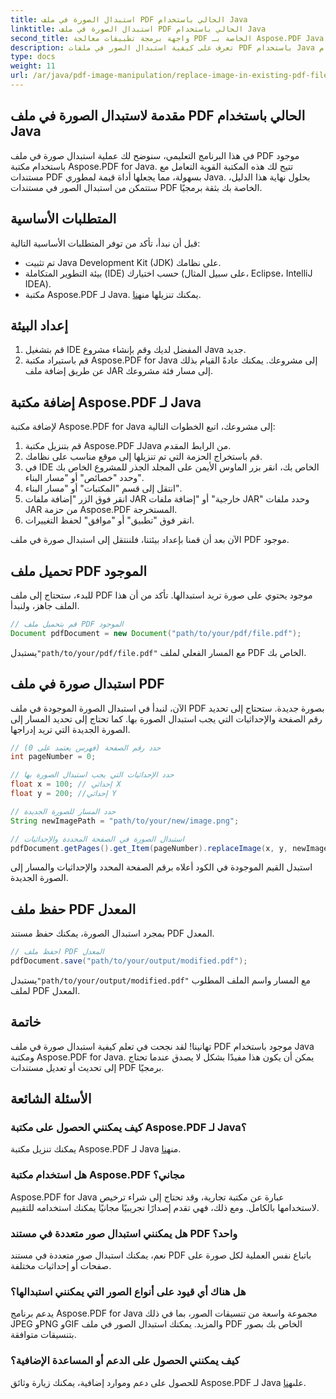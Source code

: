 ```yaml
---
title: استبدال الصورة في ملف PDF الحالي باستخدام Java
linktitle: استبدال الصورة في ملف PDF الحالي باستخدام Java
second_title: واجهة برمجة تطبيقات معالجة PDF الخاصة بـ Aspose.PDF Java
description: تعرف على كيفية استبدال الصور في ملفات PDF باستخدام Java باستخدام Aspose.PDF for Java. دليل خطوة بخطوة مع أمثلة التعليمات البرمجية لاستبدال الصور بسلاسة.
type: docs
weight: 11
url: /ar/java/pdf-image-manipulation/replace-image-in-existing-pdf-file-using-java/
---
```


## مقدمة لاستبدال الصورة في ملف PDF الحالي باستخدام Java

في هذا البرنامج التعليمي، سنوضح لك عملية استبدال صورة في ملف PDF موجود باستخدام مكتبة Aspose.PDF for Java. تتيح لك هذه المكتبة القوية التعامل مع مستندات PDF بسهولة، مما يجعلها أداة قيمة لمطوري Java. بحلول نهاية هذا الدليل، ستتمكن من استبدال الصور في مستندات PDF الخاصة بك بثقة برمجيًا.

## المتطلبات الأساسية

قبل أن نبدأ، تأكد من توفر المتطلبات الأساسية التالية:

- تم تثبيت Java Development Kit (JDK) على نظامك.
- بيئة التطوير المتكاملة (IDE) حسب اختيارك (على سبيل المثال، Eclipse، IntelliJ IDEA).
-  مكتبة Aspose.PDF لـ Java. يمكنك تنزيلها من[هنا](https://releases.aspose.com/pdf/java/).

## إعداد البيئة

1. قم بتشغيل IDE المفضل لديك وقم بإنشاء مشروع Java جديد.
2. قم باستيراد مكتبة Aspose.PDF for Java إلى مشروعك. يمكنك عادةً القيام بذلك عن طريق إضافة ملف JAR إلى مسار فئة مشروعك.

## إضافة مكتبة Aspose.PDF لـ Java

لإضافة مكتبة Aspose.PDF for Java إلى مشروعك، اتبع الخطوات التالية:

1. قم بتنزيل مكتبة Aspose.PDF لـJava من الرابط المقدم.
2. قم باستخراج الحزمة التي تم تنزيلها إلى موقع مناسب على نظامك.
3. في IDE الخاص بك، انقر بزر الماوس الأيمن على المجلد الجذر للمشروع الخاص بك وحدد "خصائص" أو "مسار البناء".
4. انتقل إلى قسم "المكتبات" أو "مسار البناء".
5. انقر فوق الزر "إضافة ملفات JAR خارجية" أو "إضافة ملفات JAR" وحدد ملفات JAR من حزمة Aspose.PDF المستخرجة.
6. انقر فوق "تطبيق" أو "موافق" لحفظ التغييرات.

الآن بعد أن قمنا بإعداد بيئتنا، فلننتقل إلى استبدال صورة في ملف PDF موجود.

## تحميل ملف PDF الموجود

للبدء، ستحتاج إلى ملف PDF موجود يحتوي على صورة تريد استبدالها. تأكد من أن هذا الملف جاهز، ولنبدأ.

```java
// قم بتحميل ملف PDF الموجود
Document pdfDocument = new Document("path/to/your/pdf/file.pdf");
```

 يستبدل`"path/to/your/pdf/file.pdf"` مع المسار الفعلي لملف PDF الخاص بك.

## استبدال صورة في ملف PDF

الآن، لنبدأ في استبدال الصورة الموجودة في ملف PDF بصورة جديدة. ستحتاج إلى تحديد رقم الصفحة والإحداثيات التي يجب استبدال الصورة بها. كما تحتاج إلى تحديد المسار إلى الصورة الجديدة التي تريد إدراجها.

```java
// حدد رقم الصفحة (فهرس يعتمد على 0)
int pageNumber = 0;

// حدد الإحداثيات التي يجب استبدال الصورة بها
float x = 100; // إحداثي X
float y = 200; //إحداثي Y

// حدد المسار للصورة الجديدة
String newImagePath = "path/to/your/new/image.png";

// استبدال الصورة في الصفحة المحددة والإحداثيات
pdfDocument.getPages().get_Item(pageNumber).replaceImage(x, y, newImagePath);
```

استبدل القيم الموجودة في الكود أعلاه برقم الصفحة المحدد والإحداثيات والمسار إلى الصورة الجديدة.

## حفظ ملف PDF المعدل

بمجرد استبدال الصورة، يمكنك حفظ مستند PDF المعدل.

```java
// احفظ ملف PDF المعدل
pdfDocument.save("path/to/your/output/modified.pdf");
```

 يستبدل`"path/to/your/output/modified.pdf"` مع المسار واسم الملف المطلوب لملف PDF المعدل.

## خاتمة

تهانينا! لقد نجحت في تعلم كيفية استبدال صورة في ملف PDF موجود باستخدام Java ومكتبة Aspose.PDF for Java. يمكن أن يكون هذا مفيدًا بشكل لا يصدق عندما تحتاج إلى تحديث أو تعديل مستندات PDF برمجيًا.

## الأسئلة الشائعة

### كيف يمكنني الحصول على مكتبة Aspose.PDF لـ Java؟

 يمكنك تنزيل مكتبة Aspose.PDF لـ Java من[هنا](https://releases.aspose.com/pdf/java/).

### هل استخدام مكتبة Aspose.PDF مجاني؟

Aspose.PDF for Java عبارة عن مكتبة تجارية، وقد تحتاج إلى شراء ترخيص لاستخدامها بالكامل. ومع ذلك، فهي تقدم إصدارًا تجريبيًا مجانيًا يمكنك استخدامه للتقييم.

### هل يمكنني استبدال صور متعددة في مستند PDF واحد؟

نعم، يمكنك استبدال صور متعددة في مستند PDF باتباع نفس العملية لكل صورة على صفحات أو إحداثيات مختلفة.

### هل هناك أي قيود على أنواع الصور التي يمكنني استبدالها؟

يدعم برنامج Aspose.PDF for Java مجموعة واسعة من تنسيقات الصور، بما في ذلك JPEG وPNG وGIF والمزيد. يمكنك استبدال الصور في ملف PDF الخاص بك بصور بتنسيقات متوافقة.

### كيف يمكنني الحصول على الدعم أو المساعدة الإضافية؟

 للحصول على دعم وموارد إضافية، يمكنك زيارة وثائق Aspose.PDF لـ Java على[هنا](https://reference.aspose.com/pdf/java/).